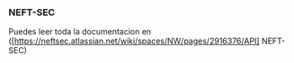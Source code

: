 ### NEFT-SEC
Puedes leer toda la documentacion en ([https://neftsec.atlassian.net/wiki/spaces/NW/pages/2916376/API] NEFT-SEC)